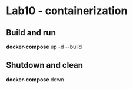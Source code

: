# Lab10 - containerization

## Build and run 

**docker-compose** up -d --build 

## Shutdown and clean

**docker-compose** down
